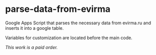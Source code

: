 # parse-data-from-evirma
Google Apps Script that parses the necessary data from evirma.ru and inserts it into a google table.

Variables for customization are located before the main code.

*This work is a paid order.*
